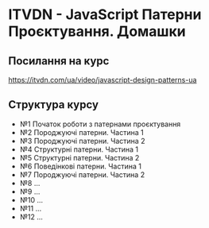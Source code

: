 # ITVDN - JavaScript Патерни Проєктування. Домашки

## Посилання на курс

https://itvdn.com/ua/video/javascript-design-patterns-ua

## Структура курсу

- №1 Початок роботи з патернами проєктування
- №2 Породжуючі патерни. Частина 1
- №3 Породжуючі патерни. Частина 2
- №4 Структурні патерни. Частина 1
- №5 Структурні патерни. Частина 2
- №6 Поведінкові патерни. Частина 1
- №7 Породжуючі патерни. Частина 2
- №8 ...
- №9 ...
- №10 ...
- №11 ...
- №12 ...
